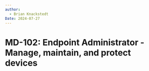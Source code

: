```yaml
---
author: 
  - Brian Knackstedt
Date: 2024-07-27
---
```

# MD-102: Endpoint Administrator - Manage, maintain, and protect devices

